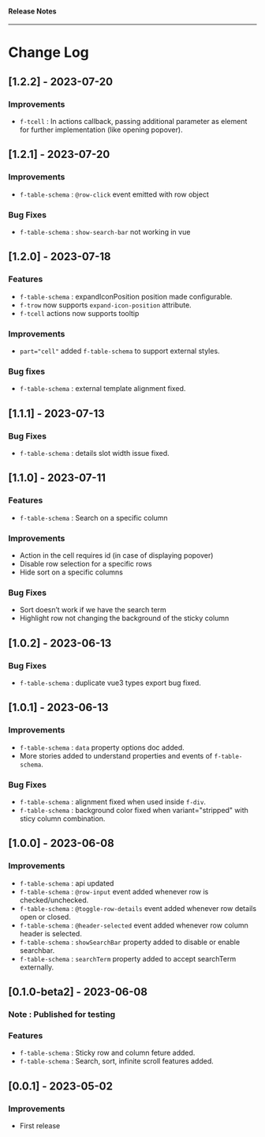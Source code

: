 <h4 class="margin-btm-8">Release Notes</h4>
<hr class="margin-btm-32" />

# Change Log

## [1.2.2] - 2023-07-20

### Improvements
- `f-tcell` : In actions callback, passing additional parameter as element for further implementation (like opening popover).
## [1.2.1] - 2023-07-20

### Improvements
- `f-table-schema` : `@row-click` event emitted with row object

### Bug Fixes
- `f-table-schema` : `show-search-bar` not working in vue

## [1.2.0] - 2023-07-18

### Features
- `f-table-schema` : expandIconPosition position made configurable.
- `f-trow` now supports `expand-icon-position` attribute.
- `f-tcell` actions now supports tooltip

### Improvements
- `part="cell"` added `f-table-schema` to support external styles.

### Bug fixes
- `f-table-schema` : external template alignment fixed.

## [1.1.1] - 2023-07-13

### Bug Fixes
- `f-table-schema` : details slot width issue fixed.

## [1.1.0] - 2023-07-11

### Features
- `f-table-schema` : Search on a specific column
### Improvements
- Action in the cell requires id (in case of displaying popover)
- Disable row selection for a specific rows
- Hide sort on a specific columns
### Bug Fixes

- Sort doesn’t work if we have the search term
- Highlight row not changing the background of the sticky column

## [1.0.2] - 2023-06-13

### Bug Fixes

- `f-table-schema` : duplicate vue3 types export bug fixed.

## [1.0.1] - 2023-06-13

### Improvements

- `f-table-schema` : `data` property options doc added.
- More stories added to understand properties and events of `f-table-schema`.

### Bug Fixes

- `f-table-schema` : alignment fixed when used inside `f-div`.
- `f-table-schema` : background color fixed when variant="stripped" with sticy column combination.

## [1.0.0] - 2023-06-08

### Improvements

- `f-table-schema` : api updated
- `f-table-schema` : `@row-input` event added whenever row is checked/unchecked.
- `f-table-schema` : `@toggle-row-details` event added whenever row details open or closed.
- `f-table-schema` : `@header-selected` event added whenever row column header is selected.
- `f-table-schema` : `showSearchBar` property added to disable or enable searchbar.
- `f-table-schema` : `searchTerm` property added to accept searchTerm externally.

## [0.1.0-beta2] - 2023-06-08

### Note : Published for testing

### Features

- `f-table-schema` : Sticky row and column feture added.
- `f-table-schema` : Search, sort, infinite scroll features added.

## [0.0.1] - 2023-05-02

### Improvements

- First release
